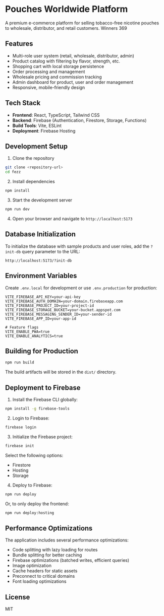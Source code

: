 # Pouches Worldwide Platform

A premium e-commerce platform for selling tobacco-free nicotine pouches to wholesale, distributor, and retail customers. Winners 369

## Features

- Multi-role user system (retail, wholesale, distributor, admin)
- Product catalog with filtering by flavor, strength, etc.
- Shopping cart with local storage persistence
- Order processing and management
- Wholesale pricing and commission tracking
- Admin dashboard for product, user and order management
- Responsive, mobile-friendly design

## Tech Stack

- **Frontend**: React, TypeScript, Tailwind CSS
- **Backend**: Firebase (Authentication, Firestore, Storage, Functions)
- **Build Tools**: Vite, ESLint
- **Deployment**: Firebase Hosting

## Development Setup

1. Clone the repository
```bash
git clone <repository-url>
cd fezz
```

2. Install dependencies
```bash
npm install
```

3. Start the development server
```bash
npm run dev
```

4. Open your browser and navigate to `http://localhost:5173`

## Database Initialization

To initialize the database with sample products and user roles, add the `?init-db` query parameter to the URL:

```
http://localhost:5173/?init-db
```

## Environment Variables

Create `.env.local` for development or use `.env.production` for production:

```
VITE_FIREBASE_API_KEY=your-api-key
VITE_FIREBASE_AUTH_DOMAIN=your-domain.firebaseapp.com
VITE_FIREBASE_PROJECT_ID=your-project-id
VITE_FIREBASE_STORAGE_BUCKET=your-bucket.appspot.com
VITE_FIREBASE_MESSAGING_SENDER_ID=your-sender-id
VITE_FIREBASE_APP_ID=your-app-id

# Feature flags
VITE_ENABLE_PWA=true
VITE_ENABLE_ANALYTICS=true
```

## Building for Production

```bash
npm run build
```

The build artifacts will be stored in the `dist/` directory.

## Deployment to Firebase

1. Install the Firebase CLI globally:
```bash
npm install -g firebase-tools
```

2. Login to Firebase:
```bash
firebase login
```

3. Initialize the Firebase project:
```bash
firebase init
```
Select the following options:
- Firestore
- Hosting
- Storage

4. Deploy to Firebase:
```bash
npm run deploy
```

Or, to only deploy the frontend:
```bash
npm run deploy:hosting
```

## Performance Optimizations

The application includes several performance optimizations:

- Code splitting with lazy loading for routes
- Bundle splitting for better caching
- Firebase optimizations (batched writes, efficient queries)
- Image optimization
- Cache headers for static assets
- Preconnect to critical domains
- Font loading optimizations

## License

MIT